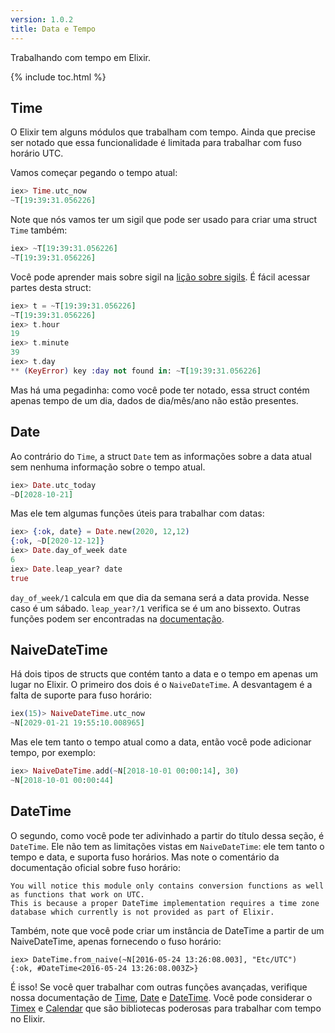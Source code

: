 ```yaml
---
version: 1.0.2
title: Data e Tempo
---
```


Trabalhando com tempo em Elixir.

{% include toc.html %}

## Time

O Elixir tem alguns módulos que trabalham com tempo. 
Ainda que precise ser notado que essa funcionalidade é limitada para trabalhar com fuso horário UTC.

Vamos começar pegando o tempo atual:

```elixir
iex> Time.utc_now
~T[19:39:31.056226]
```

Note que nós vamos ter um sigil que pode ser usado para criar uma struct `Time` também:

```elixir
iex> ~T[19:39:31.056226]
~T[19:39:31.056226]
```

Você pode aprender mais sobre sigil na [lição sobre sigils](../sigils). 
É fácil acessar partes desta struct:

```elixir
iex> t = ~T[19:39:31.056226]
~T[19:39:31.056226]
iex> t.hour
19
iex> t.minute
39
iex> t.day
** (KeyError) key :day not found in: ~T[19:39:31.056226]
```

Mas há uma pegadinha: como você pode ter notado, essa struct contém apenas tempo de um dia, dados de dia/mês/ano não estão presentes.

## Date

Ao contrário do `Time`, a struct `Date` tem as informações sobre a data atual sem nenhuma informação sobre o tempo atual.

```elixir
iex> Date.utc_today
~D[2028-10-21]
```

Mas ele tem algumas funções úteis para trabalhar com datas:

```elixir
iex> {:ok, date} = Date.new(2020, 12,12)
{:ok, ~D[2020-12-12]}
iex> Date.day_of_week date
6
iex> Date.leap_year? date
true
```

`day_of_week/1` calcula em que dia da semana será a data provida. 
Nesse caso é um sábado.
`leap_year?/1` verifica se é um ano bissexto.
Outras funções podem ser encontradas na [documentação](https://hexdocs.pm/elixir/Date.html).

## NaiveDateTime

Há dois tipos de structs que contém tanto a data e o tempo em apenas um lugar no Elixir.
O primeiro dos dois é o `NaiveDateTime`.
A desvantagem é a falta de suporte para fuso horário:

```elixir
iex(15)> NaiveDateTime.utc_now
~N[2029-01-21 19:55:10.008965]
```

Mas ele tem tanto o tempo atual como a data, então você pode adicionar tempo, por exemplo:

```elixir
iex> NaiveDateTime.add(~N[2018-10-01 00:00:14], 30)
~N[2018-10-01 00:00:44]
```

## DateTime

O segundo, como você pode ter adivinhado a partir do título dessa seção, é `DateTime`.
Ele não tem as limitações vistas em `NaiveDateTime`: ele tem tanto o tempo e data, e suporta fuso horários.
Mas note o comentário da documentação oficial sobre fuso horário:

```
You will notice this module only contains conversion functions as well as functions that work on UTC.
This is because a proper DateTime implementation requires a time zone database which currently is not provided as part of Elixir.
```

Também, note que você pode criar um instância de DateTime a partir de um NaiveDateTime, apenas fornecendo o fuso horário:

```
iex> DateTime.from_naive(~N[2016-05-24 13:26:08.003], "Etc/UTC")
{:ok, #DateTime<2016-05-24 13:26:08.003Z>}
```

É isso! Se você quer trabalhar com outras funções avançadas, verifique nossa documentação de [Time](https://hexdocs.pm/elixir/Time.html), [Date](https://hexdocs.pm/elixir/Date.html) e [DateTime](https://hexdocs.pm/elixir/DateTime.html). 
Você pode considerar o [Timex](https://github.com/bitwalker/timex) e [Calendar](https://github.com/lau/calendar) que são bibliotecas poderosas para trabalhar com tempo no Elixir.
